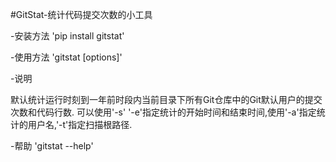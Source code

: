 #GitStat-统计代码提交次数的小工具

-安装方法 'pip install gitstat'

-使用方法 'gitstat [options]'

-说明

默认统计运行时刻到一年前时段内当前目录下所有Git仓库中的Git默认用户的提交次数和代码行数.
可以使用'-s' '-e'指定统计的开始时间和结束时间,使用'-a'指定统计的用户名,'-t'指定扫描根路径.

-帮助 'gitstat --help'


